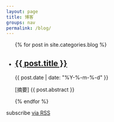 ```yaml
---
layout: page
title: 博客
groups: nav
permalink: /blog/
---
```


<div class="home">

  <ul class="post-list">
    {% for post in site.categories.blog %}
      <li>
        <h2>
            <a class="post-link" href="{{ post.url | prepend: site.baseurl }}">{{ post.title }}</a>
        </h2>
        <span class="post-meta">{{ post.date | date: "%Y-%-m-%-d" }}</span><br>
        <p class="my-abstract"> [摘要] {{ post.abstract }} </p>       
      </li>
    {% endfor %}
  </ul>

  <p class="rss-subscribe">subscribe <a href="{{ "/feed.xml" | prepend: site.baseurl }}">via RSS</a></p>

</div>
